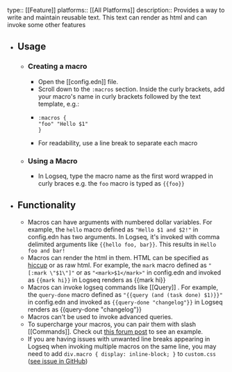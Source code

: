 type:: [[Feature]]
platforms:: [[All Platforms]]
description:: Provides a way to write and maintain reusable text. This text can render as html and can invoke some other features

- ## Usage
	- ### Creating a macro
		- Open the [[config.edn]] file.
		- Scroll down to the `:macros` section. Inside the curly brackets, add your macro's name in curly brackets followed by the text template, e.g.:
		- ```edn
		  :macros {
		  "foo" "Hello $1"
		  }
		  ```
		- For readability, use a line break to separate each macro
	- ### Using a Macro
		- In Logseq, type the macro name as the first word wrapped in curly braces e.g. the `foo` macro is typed as `{{foo}}`
- ## Functionality
	- Macros can have arguments with numbered dollar variables. For example, the `hello` macro defined as `"Hello $1 and $2!"` in config.edn has two arguments. In Logseq, it's invoked  with comma delimited arguments like  `{{hello foo, bar}}`. This results in `Hello foo and bar!`
	- Macros can render the html in them. HTML can be specified as [hiccup](https://github.com/weavejester/hiccup#syntax) or as raw html. For example, the `mark` macro defined as `"[:mark \"$1\"]"` or as `"<mark>$1</mark>"` in config.edn and invoked as `{{mark hi}}` in Logseq renders as {{mark hi}}
	- Macros can invoke logseq commands like [[Query]] . For example, the `query-done` macro defined as `"{{query (and (task done) $1)}}"` in config.edn and invoked as `{{query-done "changelog"}}` in Logseq renders as  {{query-done "changelog"}}
	- Macros can't be used to invoke advanced queries.
	- To supercharge your macros, you can pair them with slash [[Commands]]. Check out [this forum post](https://discuss.logseq.com/t/macros-and-commands-lets-share/9565) to see an example.
	- If you are having issues with unwanted line breaks appearing in Logseq when invoking multiple macros on the same line, you may need to add `div.macro { display: inline-block; }` to `custom.css` ([see issue in GitHub](https://github.com/logseq/logseq/issues/8623))